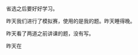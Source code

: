 省选之后要好好学习。

昨天我们进行了模拟赛，使用的是我的题。昨天睡得晚。

昨天看了两道之前讲课的题，没有写。

昨天在


<!--stackedit_data:
eyJoaXN0b3J5IjpbLTYxMzAwNzM4MV19
-->